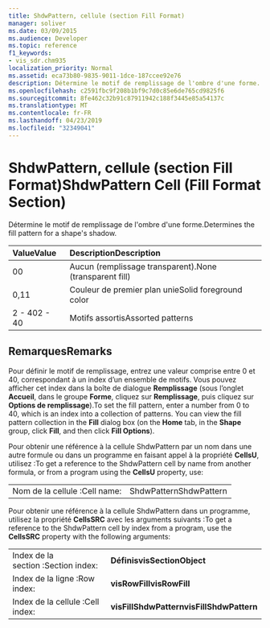 ```yaml
---
title: ShdwPattern, cellule (section Fill Format)
manager: soliver
ms.date: 03/09/2015
ms.audience: Developer
ms.topic: reference
f1_keywords:
- vis_sdr.chm935
localization_priority: Normal
ms.assetid: eca73b80-9835-9011-1dce-187ccee92e76
description: Détermine le motif de remplissage de l'ombre d'une forme.
ms.openlocfilehash: c2591fbc9f208b1bf9c7d0c85e6de765cd9825f6
ms.sourcegitcommit: 8fe462c32b91c87911942c188f3445e85a54137c
ms.translationtype: MT
ms.contentlocale: fr-FR
ms.lasthandoff: 04/23/2019
ms.locfileid: "32349041"
---
```

# <a name="shdwpattern-cell-fill-format-section"></a><span data-ttu-id="64870-103">ShdwPattern, cellule (section Fill Format)</span><span class="sxs-lookup"><span data-stu-id="64870-103">ShdwPattern Cell (Fill Format Section)</span></span>

<span data-ttu-id="64870-104">Détermine le motif de remplissage de l'ombre d'une forme.</span><span class="sxs-lookup"><span data-stu-id="64870-104">Determines the fill pattern for a shape's shadow.</span></span>
  
|<span data-ttu-id="64870-105">**Value**</span><span class="sxs-lookup"><span data-stu-id="64870-105">**Value**</span></span>|<span data-ttu-id="64870-106">**Description**</span><span class="sxs-lookup"><span data-stu-id="64870-106">**Description**</span></span>|
|:-----|:-----|
|<span data-ttu-id="64870-107">0</span><span class="sxs-lookup"><span data-stu-id="64870-107">0</span></span>  <br/> |<span data-ttu-id="64870-108">Aucun (remplissage transparent).</span><span class="sxs-lookup"><span data-stu-id="64870-108">None (transparent fill)</span></span>  <br/> |
|<span data-ttu-id="64870-109">0,1</span><span class="sxs-lookup"><span data-stu-id="64870-109">1</span></span>  <br/> |<span data-ttu-id="64870-110">Couleur de premier plan unie</span><span class="sxs-lookup"><span data-stu-id="64870-110">Solid foreground color</span></span>  <br/> |
|<span data-ttu-id="64870-111">2 - 40</span><span class="sxs-lookup"><span data-stu-id="64870-111">2 - 40</span></span>  <br/> |<span data-ttu-id="64870-112">Motifs assortis</span><span class="sxs-lookup"><span data-stu-id="64870-112">Assorted patterns</span></span>  <br/> |
   
## <a name="remarks"></a><span data-ttu-id="64870-113">Remarques</span><span class="sxs-lookup"><span data-stu-id="64870-113">Remarks</span></span>

<span data-ttu-id="64870-p101">Pour définir le motif de remplissage, entrez une valeur comprise entre 0 et 40, correspondant à un index d’un ensemble de motifs. Vous pouvez afficher cet index dans la boîte de dialogue **Remplissage** (sous l’onglet **Accueil**, dans le groupe **Forme**, cliquez sur **Remplissage**, puis cliquez sur **Options de remplissage**).</span><span class="sxs-lookup"><span data-stu-id="64870-p101">To set the fill pattern, enter a number from 0 to 40, which is an index into a collection of patterns. You can view the fill pattern collection in the **Fill** dialog box (on the **Home** tab, in the **Shape** group, click **Fill**, and then click **Fill Options**).</span></span>
  
<span data-ttu-id="64870-116">Pour obtenir une référence à la cellule ShdwPattern par un nom dans une autre formule ou dans un programme en faisant appel à la propriété **CellsU**, utilisez :</span><span class="sxs-lookup"><span data-stu-id="64870-116">To get a reference to the ShdwPattern cell by name from another formula, or from a program using the **CellsU** property, use:</span></span> 
  
|||
|:-----|:-----|
|<span data-ttu-id="64870-117">Nom de la cellule :</span><span class="sxs-lookup"><span data-stu-id="64870-117">Cell name:</span></span>  <br/> |<span data-ttu-id="64870-118">ShdwPattern</span><span class="sxs-lookup"><span data-stu-id="64870-118">ShdwPattern</span></span>  <br/> |
   
<span data-ttu-id="64870-119">Pour obtenir une référence à la cellule ShdwPattern dans un programme, utilisez la propriété **CellsSRC** avec les arguments suivants :</span><span class="sxs-lookup"><span data-stu-id="64870-119">To get a reference to the ShdwPattern cell by index from a program, use the **CellsSRC** property with the following arguments:</span></span> 
  
|||
|:-----|:-----|
|<span data-ttu-id="64870-120">Index de la section :</span><span class="sxs-lookup"><span data-stu-id="64870-120">Section index:</span></span>  <br/> |<span data-ttu-id="64870-121">**Définis**</span><span class="sxs-lookup"><span data-stu-id="64870-121">**visSectionObject**</span></span> <br/> |
|<span data-ttu-id="64870-122">Index de la ligne :</span><span class="sxs-lookup"><span data-stu-id="64870-122">Row index:</span></span>  <br/> |<span data-ttu-id="64870-123">**visRowFill**</span><span class="sxs-lookup"><span data-stu-id="64870-123">**visRowFill**</span></span> <br/> |
|<span data-ttu-id="64870-124">Index de la cellule :</span><span class="sxs-lookup"><span data-stu-id="64870-124">Cell index:</span></span>  <br/> |<span data-ttu-id="64870-125">**visFillShdwPattern**</span><span class="sxs-lookup"><span data-stu-id="64870-125">**visFillShdwPattern**</span></span> <br/> |
   

